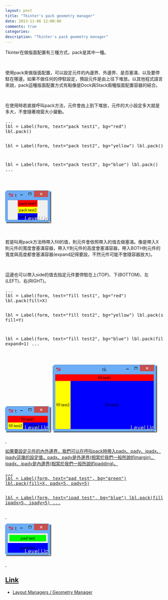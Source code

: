 ```yaml
---
layout: post
title: "Tkinter's pack geometry manager"
date: 2013-11-06 12:00:00
comments: true
categories: 
description: "Tkinter's pack geometry manager"
---
```

<p>
	Tkinter在做版面配置有三種方式，pack是其中一種。</p>
<p>
	 </p>
<p>
	使用pack來做版面配置，可以設定元件的內邊界、外邊界、是否塞滿、以及要停駐在哪邊。如果不做任何的停駐設定，預設元件是由上往下堆放。以其他程式語言來說，pack這種版面配置方式有點像是Dock與Stack兩種版面配置容器的結合。</p>
<p>
	 </p>
<p>
	在使用時若直接呼叫pack方法，元件會由上到下堆放，元件的大小設定多大就是多大，不會隨著視窗大小變動。</p>
<div class="wlWriterSmartContent" id="scid:812469c5-0cb0-4c63-8c15-c81123a09de7:f9c0695f-beb3-4e8c-900d-b369aa11493d" style="float: none; padding-bottom: 0px; padding-top: 0px; padding-left: 0px; margin: 0px; display: inline; padding-right: 0px">
	<pre class="py" name="code">
...
lbl = Label(form, text="pack test1", bg="red")
lbl.pack()

lbl = Label(form, text="pack test2", bg="yellow")
lbl.pack()

lbl = Label(form, text="pack test3", bg="blue")
lbl.pack()
...</pre>
</div>
<p>
	 </p>
<p>
	<img alt="image" border="0" height="106" src="\images\posts\9567980f-44b2-4322-851e-93c0223a0e47\image_thumb_1.png" style="border-top: 0px; border-right: 0px; border-bottom: 0px; border-left: 0px" width="148" /></p>
<p>
	 </p>
<p>
	若是叫用pack方法時帶入fill的值，則元件會依照帶入的值去做塞滿。像是帶入X則元件的寬度會塞滿容器，帶入Y則元件的高度會塞滿容器，帶入BOTH則元件的寬度與高度都會塞滿容器(expand記得要設，不然元件可能不會隨容器放大)。</p>
<p>
	 </p>
<p>
	這邊也可以帶入side的值去指定元件要停駐在上(TOP)、下(BOTTOM)、左(LEFT)、右(RIGHT)。</p>
<div class="wlWriterSmartContent" id="scid:812469c5-0cb0-4c63-8c15-c81123a09de7:d10406f1-683b-4285-a4a1-1a758f90b006" style="float: none; padding-bottom: 0px; padding-top: 0px; padding-left: 0px; margin: 0px; display: inline; padding-right: 0px">
	<pre class="py" name="code">
...
lbl = Label(form, text="fill test1", bg="red")
lbl.pack(fill=X)

lbl = Label(form, text="fill test2", bg="yellow")
lbl.pack(side=LEFT, fill=Y)

lbl = Label(form, text="fill test2", bg="blue")
lbl.pack(fill=BOTH, expand=1)
...</pre>
</div>
<p>
	 </p>
<p>
	<img alt="image" border="0" height="85" src="\images\posts\9567980f-44b2-4322-851e-93c0223a0e47\image_thumb_3.png" style="border-top: 0px; border-right: 0px; border-bottom: 0px; border-left: 0px" width="148" /></a> <a href="http://files.dotblogs.com.tw/larrynung/1308/Tkinterspacklayoutmanager_A7F8/image_10.png"><img alt="image" border="0" height="218" src="\images\posts\9567980f-44b2-4322-851e-93c0223a0e47\image_thumb_4.png" style="border-top: 0px; border-right: 0px; border-bottom: 0px; border-left: 0px" width="335" /></p>
<p>
	 </p>
<p>
	如果要設定元件的內外邊界，我們可以在呼叫pack時帶入padx、pady、ipadx、ipady這幾的設定值，padx、pady是外邊界(相當於我們一般所說的margin)，ipadx、ipady是內邊界(相當於我們一般所說的padding)。</p>
<div class="wlWriterSmartContent" id="scid:812469c5-0cb0-4c63-8c15-c81123a09de7:3a031e48-344a-45c1-a8f3-f1098249abb4" style="float: none; padding-bottom: 0px; padding-top: 0px; padding-left: 0px; margin: 0px; display: inline; padding-right: 0px">
	<pre class="py" name="code">
...
lbl = Label(form, text="pad test", bg="green")
lbl.pack(fill=X, padx=5, pady=5)

lbl = Label(form, text="ipad test", bg="blue")
lbl.pack(fill=X, ipadx=5, ipady=5)
...</pre>
</div>
<p>
	 </p>
<p>
	<img alt="image" border="0" height="105" src="\images\posts\9567980f-44b2-4322-851e-93c0223a0e47\image_thumb_5.png" style="border-top: 0px; border-right: 0px; border-bottom: 0px; border-left: 0px" width="148" /></p>
<p>
	 </p>
<h2>
	Link</h2>
<ul>
	<li>
		Layout Managers / Geometry Manager</li>
</ul>

